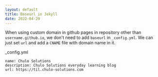 ```yaml
---
layout: default
title: Baseurl in Jekyll
date: 2022-04-29
---
```


When using custom domain in github pages in repository other than `username.github.io`, we don't need to add `baseurl` in `_config.yml`. We can just set `url` and add a `CNAME` file with domain name in it. 

_config.yml

```
name: Chulo Solutions
description: Chulo Solutions everyday learning blog
url: https://til.chulo-solutions.com
```


       